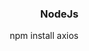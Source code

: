 

<div align="right" height="200em"![video-to-gif](https://user-images.githubusercontent.com/88254614/226804585-5590e2be-ed33-467a-9177-c7fc1524b490.gif)</div>

 
 ### NodeJs

 npm install axios
